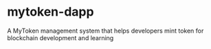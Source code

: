 # mytoken-dapp
A MyToken management system that helps developers mint token for blockchain development and learning
